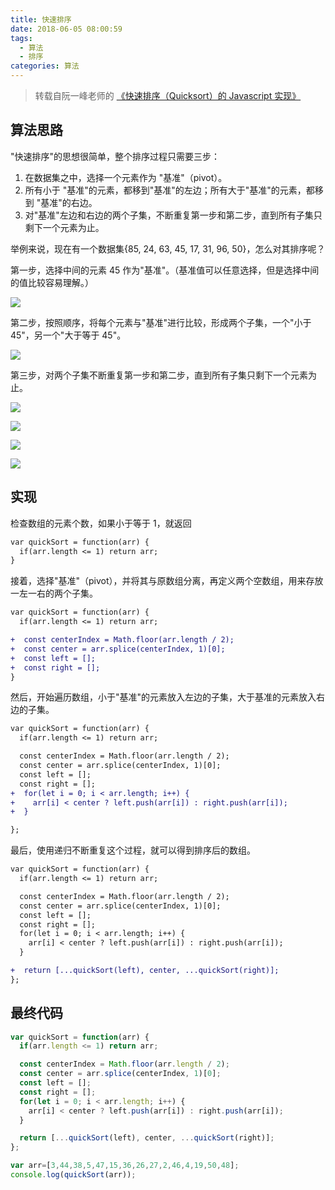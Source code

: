 ```yaml
---
title: 快速排序
date: 2018-06-05 08:00:59
tags: 
  - 算法
  - 排序
categories: 算法
---
```

> 转载自阮一峰老师的 [《快速排序（Quicksort）的 Javascript 实现》](https://www.ruanyifeng.com/blog/2011/04/quicksort_in_javascript.html)

## 算法思路

"快速排序"的思想很简单，整个排序过程只需要三步：

1. 在数据集之中，选择一个元素作为 "基准"（pivot）。
2. 所有小于 "基准"的元素，都移到"基准"的左边；所有大于"基准"的元素，都移到 "基准"的右边。
3. 对"基准"左边和右边的两个子集，不断重复第一步和第二步，直到所有子集只剩下一个元素为止。

举例来说，现在有一个数据集{85, 24, 63, 45, 17, 31, 96, 50}，怎么对其排序呢？

第一步，选择中间的元素 45 作为"基准"。（基准值可以任意选择，但是选择中间的值比较容易理解。）

![](https://www.ruanyifeng.com/blogimg/asset/201104/bg2011040403.png)

第二步，按照顺序，将每个元素与"基准"进行比较，形成两个子集，一个"小于 45"，另一个"大于等于 45"。

![](https://www.ruanyifeng.com/blogimg/asset/201104/bg2011040404.png)

第三步，对两个子集不断重复第一步和第二步，直到所有子集只剩下一个元素为止。

![](https://www.ruanyifeng.com/blogimg/asset/201104/bg2011040405.png)

![](https://www.ruanyifeng.com/blogimg/asset/201104/bg2011040406.png)

![](https://www.ruanyifeng.com/blogimg/asset/201104/bg2011040407.png)

![](https://www.ruanyifeng.com/blogimg/asset/201104/bg2011040408.png)

## 实现

检查数组的元素个数，如果小于等于 1，就返回

```diff
var quickSort = function(arr) {
  if(arr.length <= 1) return arr;
}
```

接着，选择"基准"（pivot），并将其与原数组分离，再定义两个空数组，用来存放一左一右的两个子集。

```diff
var quickSort = function(arr) {
  if(arr.length <= 1) return arr;

+  const centerIndex = Math.floor(arr.length / 2);
+  const center = arr.splice(centerIndex, 1)[0];
+  const left = []; 
+  const right = [];
}
```

然后，开始遍历数组，小于"基准"的元素放入左边的子集，大于基准的元素放入右边的子集。

```diff
var quickSort = function(arr) {
  if(arr.length <= 1) return arr;

  const centerIndex = Math.floor(arr.length / 2);
  const center = arr.splice(centerIndex, 1)[0];
  const left = []; 
  const right = [];
+  for(let i = 0; i < arr.length; i++) {
+    arr[i] < center ? left.push(arr[i]) : right.push(arr[i]);
+  }

};
```

最后，使用递归不断重复这个过程，就可以得到排序后的数组。

```diff
var quickSort = function(arr) {
  if(arr.length <= 1) return arr;

  const centerIndex = Math.floor(arr.length / 2);
  const center = arr.splice(centerIndex, 1)[0];
  const left = []; 
  const right = [];
  for(let i = 0; i < arr.length; i++) {
    arr[i] < center ? left.push(arr[i]) : right.push(arr[i]);
  }

+  return [...quickSort(left), center, ...quickSort(right)];
};
```

## 最终代码

```js
var quickSort = function(arr) {
  if(arr.length <= 1) return arr;

  const centerIndex = Math.floor(arr.length / 2);
  const center = arr.splice(centerIndex, 1)[0];
  const left = []; 
  const right = [];
  for(let i = 0; i < arr.length; i++) {
    arr[i] < center ? left.push(arr[i]) : right.push(arr[i]);
  }

  return [...quickSort(left), center, ...quickSort(right)];
};

var arr=[3,44,38,5,47,15,36,26,27,2,46,4,19,50,48];
console.log(quickSort(arr));
```
